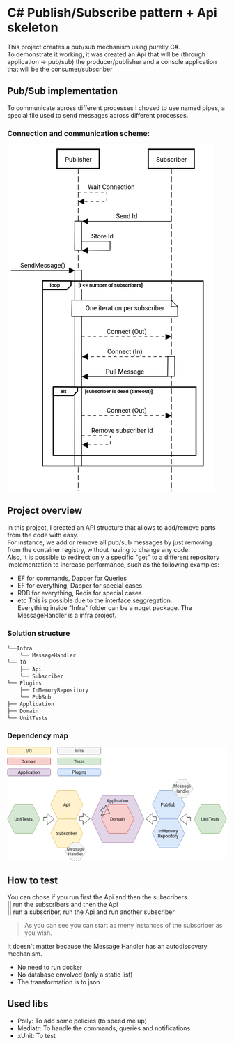 # C# Publish/Subscribe pattern + Api skeleton

This project creates a pub/sub mechanism using purelly C#.  
To demonstrate it working, it was created an Api that will be (through application -> pub/sub) the producer/publisher and a console application that will be the consumer/subscriber

## Pub/Sub implementation
To communicate across different processes I chosed to use named pipes, a special file used to send messages across different processes.

### Connection and communication scheme:
![Connection schema](doc_assets/connection_schema.png)

## Project overview
In this project, I created an API structure that allows to add/remove parts from the code with easy.  
For instance, we add or remove all pub/sub messages by just removing from the container registry, without having to change any code.  
Also, it is possible to redirect only a specific "get" to a different repository implementation to increase performance, such as the following examples:
- EF for commands, Dapper for Queries
- EF for everything, Dapper for special cases
- RDB for everything, Redis for special cases
- etc
This is possible due to the interface seggregation.  
Everything inside "Infra" folder can be a nuget package. The MessageHandler is a infra project.
### Solution structure

```
└──Infra
    └── MessageHandler
└── IO
    ├── Api
    └── Subscriber
└── Plugins
    ├── InMemoryRepository
    └── PubSub
├── Application
├── Domain
└── UnitTests
```
### Dependency map
![Dependency map](doc_assets/dependency.png)

## How to test
You can chose if you run first the Api and then the subscribers  
|| run the subscribers and then the Api  
|| run a subscriber, run the Api and run another subscriber

> As you can see you can start as meny instances of the subscriber as you wish.

It doesn't matter because the Message Handler has an autodiscovery mechanism.

* No need to run docker
* No database envolved (only a static list)
* The transformation is to json

## Used libs
* Polly: To add some policies (to speed me up)
* Mediatr: To handle the commands, queries and notifications
* xUnit: To test